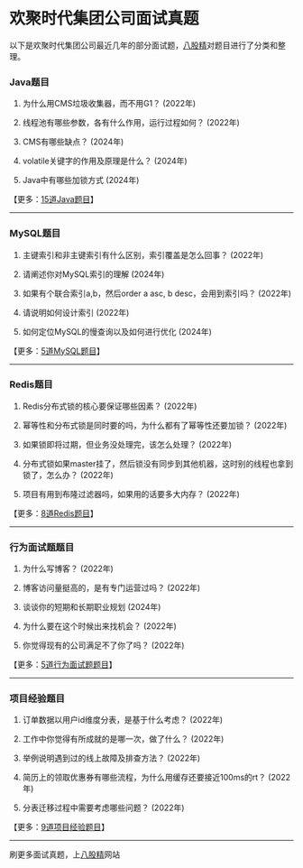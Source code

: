 # 欢聚时代集团公司面试真题

以下是欢聚时代集团公司最近几年的部分面试题，[八股精](https://www.bagujing.com)对题目进行了分类和整理。

### Java题目

1. 为什么用CMS垃圾收集器，而不用G1？ (2022年) 

2. 线程池有哪些参数，各有什么作用，运行过程如何？ (2022年) 

3. CMS有哪些缺点？ (2024年) 

4. volatile关键字的作用及原理是什么？ (2024年) 

5. Java中有哪些加锁方式 (2024年) 

【更多：[15道Java题目](https://www.bagujing.com/companies)】


---

### MySQL题目

1. 主键索引和非主键索引有什么区别，索引覆盖是怎么回事？ (2022年) 

2. 请阐述你对MySQL索引的理解 (2024年) 

3. 如果有个联合索引a,b，然后order a asc, b desc，会用到索引吗？ (2022年) 

4. 请说明如何设计索引 (2022年) 

5. 如何定位MySQL的慢查询以及如何进行优化 (2024年) 

【更多：[5道MySQL题目](https://www.bagujing.com/companies)】


---

### Redis题目

1. Redis分布式锁的核心要保证哪些因素？ (2022年) 

2. 幂等性和分布式锁是同时要的吗，为什么都有了幂等性还要加锁？ (2022年) 

3. 如果锁即将过期，但业务没处理完，该怎么处理？ (2022年) 

4. 分布式锁如果master挂了，然后锁没有同步到其他机器，这时别的线程也拿到锁了，怎么办？ (2022年) 

5. 项目有用到布隆过滤器吗，如果用的话要多大内存？ (2022年) 

【更多：[8道Redis题目](https://www.bagujing.com/companies)】


---

### 行为面试题题目

1. 为什么写博客？ (2022年) 

2. 博客访问量挺高的，是有专门运营过吗？ (2022年) 

3. 谈谈你的短期和长期职业规划 (2024年) 

4. 为什么要在这个时候出来找机会？ (2022年) 

5. 你觉得现有的公司满足不了你了吗？ (2022年) 

【更多：[5道行为面试题题目](https://www.bagujing.com/companies)】


---

### 项目经验题目

1. 订单数据以用户id维度分表，是基于什么考虑？ (2022年) 

2. 工作中你觉得有所成就的是哪一次，做了什么？ (2022年) 

3. 举例说明遇到过的线上故障及排查方法？ (2022年) 

4. 简历上的领取优惠券有哪些流程，为什么用缓存还要接近100ms的rt？ (2022年) 

5. 分表迁移过程中需要考虑哪些问题？ (2022年) 

【更多：[9道项目经验题目](https://www.bagujing.com/companies)】


---

刷更多面试真题，上[八股精](https://www.bagujing.com)网站